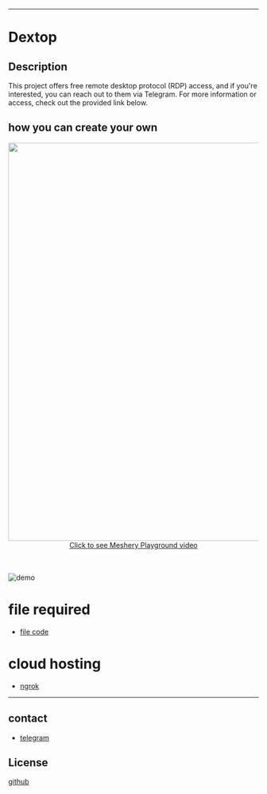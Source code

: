 


---


# Dextop

## Description 

This project offers free remote desktop protocol (RDP) access, and if you're interested, you can reach out to them via Telegram. For more information or access, check out the provided link below.

## how you can create your own

<div align="center" width="100%">
<a href="https://youtu.be/XIKVxuOJGqg?si=QPUgB0eQKeYGS6vR"><img src="github.com/hemk651/Dextop/blob/5f8c02b32e84f9c8be4858e3a61022e111e9afcf/IMG_20230920_200228.png" width="800px" /></a>
 <br /><a href="https://youtu.be/XIKVxuOJGqg?si=QPUgB0eQKeYGS6vR">Click to see Meshery Playground video</a>
</div>

<br />
<br />

![demo](youtu.be/XIKVxuOJGqg?si=QPUgB0eQKeYGS6vR)

# file required
- [file code]( https://github.com/hemk651/Dextop/blob/a5740f0313d24b3020c83efb6a809d7cb0922258/.github/workflows/main.yml)

# cloud hosting
- [ngrok](https://ngrok.com/)
---------------------------------------------------------------------------------------------------------------------
## contact
- [telegram](https://t.me/hemk651)

## License
[github](/LICENSE)

